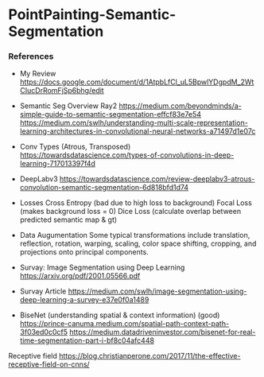 # PointPainting-Semantic-Segmentation



### References
- My Review
https://docs.google.com/document/d/1AtpbLfCl_uL5BpwlYDgpdM_2WtCIucDrRomFjSp6bhg/edit

- Semantic Seg Overview Ray2 
https://medium.com/beyondminds/a-simple-guide-to-semantic-segmentation-effcf83e7e54
https://medium.com/swlh/understanding-multi-scale-representation-learning-architectures-in-convolutional-neural-networks-a71497d1e07c

- Conv Types (Atrous, Transposed)
https://towardsdatascience.com/types-of-convolutions-in-deep-learning-717013397f4d

- DeepLabv3
https://towardsdatascience.com/review-deeplabv3-atrous-convolution-semantic-segmentation-6d818bfd1d74

- Losses
	Cross Entropy (bad due to high loss to background)
	Focal Loss (makes background loss = 0)
	Dice Loss (calculate overlap between predicted semantic map & gt)

- Data Augumentation
	Some typical transformations include translation, reflection, rotation, warping, scaling,
	color space shifting, cropping, and projections onto principal components.

- Survay: Image Segmentation using Deep Learning
https://arxiv.org/pdf/2001.05566.pdf
- Survay Article
https://medium.com/swlh/image-segmentation-using-deep-learning-a-survey-e37e0f0a1489

- BiseNet (understanding spatial & context information) (good)
https://prince-canuma.medium.com/spatial-path-context-path-3f03ed0c0cf5
https://medium.datadriveninvestor.com/bisenet-for-real-time-segmentation-part-i-bf8c04afc448

Receptive field
https://blog.christianperone.com/2017/11/the-effective-receptive-field-on-cnns/	
